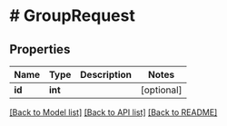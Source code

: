 # # GroupRequest

## Properties

Name | Type | Description | Notes
------------ | ------------- | ------------- | -------------
**id** | **int** |  | [optional]

[[Back to Model list]](../../README.md#models) [[Back to API list]](../../README.md#endpoints) [[Back to README]](../../README.md)
